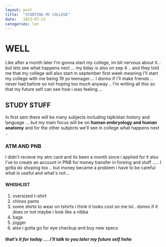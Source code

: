 ```yaml
---
layout: post
title:  "STARTING MY COLLEGE"
date:   2023-07-23
categories: lon
---
```


# WELL 
Like after a month later I'm gonna start my college, im bit nervous about it... but lets see what happens next ... my bday is also on sep 4 .. and they told me that my college will also start in september first week meaning I'll start my college with me being 19 yo teenager.... I donno if I'll make friends .. never had before so not hoping too much anyway .. I'm writing all this so that my future self can see how i was feeling ... 

## STUDY STUFF

In first sem there will be many subjects including tajikistan history and language ...
but my main focus will be on **human embryology and human anatomy** and for the other subjects we'll see in college what happens next ..

### ATM AND PNB
I didn't recieve my atm card and its been a month since i applied for it also I've to create an account in PNB for money transfer in foreing and stuff .....
I gotta do shoping too .. but money became a problem i have to be careful what is useful and what's not... 
#### WHISHLIST
1. oversized t-shirt
2. chinos pants
3. some shirts to wear on tshirts i think it looks cool on me lol.. donno if it does or not maybe i look like a nibba
4. bags
5. jogger
6. also i gotta go for eye checkup and buy new specs

##### that's it for today .... i'll talk to you later my future self hehe
